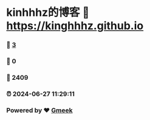 # kinhhhz的博客 :link: https://kinghhhz.github.io 
### :page_facing_up: [3](https://kinghhhz.github.io/tag.html) 
### :speech_balloon: 0 
### :hibiscus: 2409 
### :alarm_clock: 2024-06-27 11:29:11 
### Powered by :heart: [Gmeek](https://github.com/Meekdai/Gmeek)
